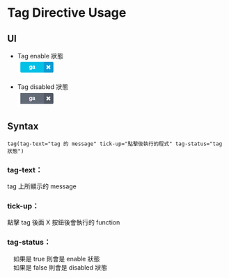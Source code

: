 # Tag Directive Usage

## UI
* Tag enable 狀態  
![Tag enable](./directive-images/tag-enable.png)

* Tag disabled 狀態  
![Tag disabled](./directive-images/tag-disabled.png)

## Syntax
	tag(tag-text="tag 的 message" tick-up="點擊後執行的程式" tag-status="tag 狀態")

### tag-text：
tag 上所顯示的 message

### tick-up：
點擊 tag 後面 X 按鈕後會執行的 function

### tag-status：
　如果是 true  則會是 enable 狀態  
　如果是 false 則會是 disabled 狀態  
